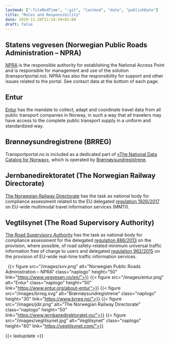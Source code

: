```yaml
---
lastmod: [":fileModTime", ":git", "lastmod", "date", "publishDate"]
title: "Roles and Responsibility"
date: 2019-11-20T11:54:59+02:00
draft: false
---
```


## Statens vegvesen (Norwegian Public Roads Administration – NPRA)
[NPRA](https://www.vegvesen.no/en/) is the responsible authority for establishing the National Access Point and is responsible for management and use of the solution (transportportal.no). NPRA has also the responsibility for support and other issues related to the portal. See contact data at the bottom of each page.

## Entur
[Entur](https://www.entur.org/about-entur/) has the mandate to collect, adapt and coordinate travel data from all public transport companies in Norway, in such a way that all travelers may have access to the complete public transport supply in a uniform and standardized way.

## Brønnøysundregistrene (BRREG)
Transportportal.no is included as a dedicated part of [«The National Data Catalog for Norway»](https://fellesdatakatalog.brreg.no/about), which is operated by [Brønnøysundregistrene](https://www.brreg.no/).


## Jernbanedirektoratet (The Norwegian Railway Directorate)
[The Norwegian Railway Directorate](https://www.jernbanedirektoratet.no/)  has the task as national body for compliance assessment related to the EU delegated [regulation 1926/2017](https://op.europa.eu/en/publication-detail/-/publication/cd90f4d7-b61f-11e7-837e-01aa75ed71a1) on EU-wide multimodal travel information services (MMTI).

## Vegtilsynet (The Road Supervisory Authority)
[The Road Supervisory Authority](https://vegtilsynet.com/) has the task as national body for compliance assessment for the delegated [regulation 886/2013](https://eur-lex.europa.eu/eli/reg_del/2013/886/oj) on the provision, where possible, of road safety-related minimum universal traffic information free of charge to users and delegated [regulation 962/2015](https://eur-lex.europa.eu/legal-content/EN/ALL/?uri=CELEX%3A32015R0962) on the provision of EU-wide real-time traffic information services.

 
{{< figure src="/images/svv.png" alt="Norwegian Public Roads Administration – NPRA"
    class="naplogo" height="50" link="https://www.vegvesen.no/en/">}}
{{< figure src="/images/entur.png" alt="Entur"
    class="naplogo" height="50" link="https://www.entur.org/about-entur">}}
{{< figure src="/images/brreg.svg" alt="Brønnøysundregistrene"
    class="naplogo" height="30" link="https://www.brreg.no/">}}
{{< figure src="/images/jdir.png" alt="The Norwegian Railway Directorate"
        class="naplogo" height="50" link="https://www.jernbanedirektoratet.no/">}}
{{< figure src="/images/vegtilsynet.jpg" alt="Vegtilsynet"
        class="naplogo" height="80" link="https://vegtilsynet.com/">}}

{{< lastupdate >}}
